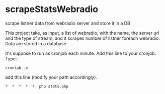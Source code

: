 # scrapeStatsWebradio
scrape listner data from webradio server and store it in a DB


This project take, as input, a list of webradio, with the name, the server url and the type of stream, and it scrapes
number of listner foreach webradio. Data are stored in a database. 

It's suppose to run as cronjob each minute. Add this line to your cronjob. Type:
    
    crontab -e

add this line (modify your path accordingly).

    *  *  *  *  *  php stats.php